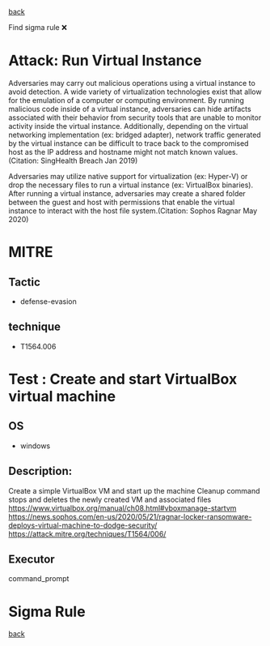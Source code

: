 
[back](../index.md)

Find sigma rule :x: 

# Attack: Run Virtual Instance 

Adversaries may carry out malicious operations using a virtual instance to avoid detection. A wide variety of virtualization technologies exist that allow for the emulation of a computer or computing environment. By running malicious code inside of a virtual instance, adversaries can hide artifacts associated with their behavior from security tools that are unable to monitor activity inside the virtual instance. Additionally, depending on the virtual networking implementation (ex: bridged adapter), network traffic generated by the virtual instance can be difficult to trace back to the compromised host as the IP address and hostname might not match known values.(Citation: SingHealth Breach Jan 2019)

Adversaries may utilize native support for virtualization (ex: Hyper-V) or drop the necessary files to run a virtual instance (ex: VirtualBox binaries). After running a virtual instance, adversaries may create a shared folder between the guest and host with permissions that enable the virtual instance to interact with the host file system.(Citation: Sophos Ragnar May 2020)

# MITRE
## Tactic
  - defense-evasion


## technique
  - T1564.006


# Test : Create and start VirtualBox virtual machine
## OS
  - windows


## Description:
Create a simple VirtualBox VM and start up the machine
Cleanup command stops and deletes the newly created VM and associated files
https://www.virtualbox.org/manual/ch08.html#vboxmanage-startvm
https://news.sophos.com/en-us/2020/05/21/ragnar-locker-ransomware-deploys-virtual-machine-to-dodge-security/
https://attack.mitre.org/techniques/T1564/006/


## Executor
command_prompt

# Sigma Rule


[back](../index.md)
